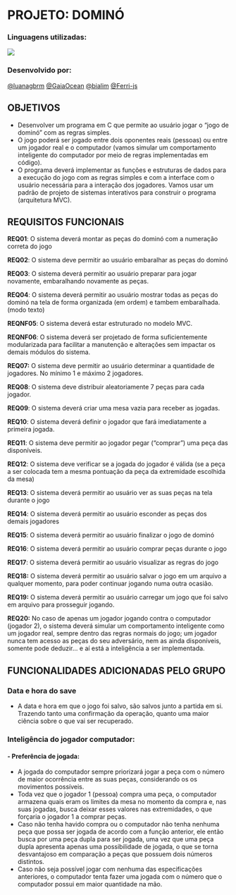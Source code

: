 # PROJETO: DOMINÓ
### Linguagens utilizadas:
<img src = "https://img.shields.io/badge/C-248a3f?style=for-the-badge&logo=c&logoColor=white" />

### Desenvolvido por:
[@luanagbrm](https://github.com/luanagbrm) [@GaiaOcean](https://github.com/GaiaOcean) [@bialim](https://github.com/bialim) [@Ferri-js](https://github.com/Ferri-js) 

## OBJETIVOS
- Desenvolver um programa em C que permite ao usuário jogar o “jogo de dominó” com as regras simples.
- O jogo poderá ser jogado entre dois oponentes reais (pessoas) ou entre um jogador real e o computador (vamos simular um comportamento inteligente do computador por meio de regras implementadas em código).
- O programa deverá implementar as funções e estruturas de dados para a execução do jogo com as regras simples e com a interface com o usuário necessária para a interação dos jogadores. Vamos usar um padrão de projeto de sistemas interativos para construir o programa (arquitetura MVC).

## REQUISITOS FUNCIONAIS
<b>REQ01</b>: O sistema deverá montar as peças do dominó com a numeração correta do jogo

<b>REQ02</b>: O sistema deve permitir ao usuário embaralhar as peças do dominó

<b>REQ03</b>: O sistema deverá permitir ao usuário preparar para jogar novamente, embaralhando novamente as peças.

<b>REQ04</b>: O sistema deverá permitir ao usuário mostrar todas as peças do dominó na tela
de forma organizada (em ordem) e tambem embaralhada. (modo texto)

<b>REQNF05</b>: O sistema deverá estar estruturado no modelo MVC.

<b>REQNF06</b>: O sistema deverá ser projetado de forma suficientemente modularizada para facilitar a manutenção e alterações sem impactar os demais módulos do sistema.

<b>REQ07:</b> O sistema deve permitir ao usuário determinar a quantidade de jogadores. No
mínimo 1 e máximo 2 jogadores.

<b>REQ08</b>: O sistema deve distribuir aleatoriamente 7 peças para cada jogador.

<b>REQ09</b>: O sistema deverá criar uma mesa vazia para receber as jogadas.

<b>REQ10</b>: O sistema deverá definir o jogador que fará imediatamente a primeira jogada.

<b>REQ11</b>: O sistema deve permitir ao jogador pegar (“comprar”) uma peça das disponíveis.

<b>REQ12</b>: O sistema deve verificar se a jogada do jogador é válida (se a peça a ser colocada tem a mesma pontuação da peça da extremidade escolhida da mesa)

<b>REQ13</b>: O sistema deverá permitir ao usuário ver as suas peças na tela durante o jogo

<b>REQ14</b>: O sistema deverá permitir ao usuário esconder as peças dos demais jogadores

<b>REQ15</b>: O sistema deverá permitir ao usuário finalizar o jogo de dominó

<b>REQ16</b>: O sistema deverá permitir ao usuário comprar peças durante o jogo

<b>REQ17</b>: O sistema deverá permitir ao usuário visualizar as regras do jogo

<b>REQ18:</b> O sistema deverá permitir ao usuário salvar o jogo em um arquivo a qualquer
momento, para poder continuar jogando numa outra ocasião.

<b>REQ19:</b> O sistema deverá permitir ao usuário carregar um jogo que foi salvo em arquivo
para prosseguir jogando.

<b>REQ20:</b>  No caso de apenas um jogador jogando contra o computador (jogador 2), o sistema deverá simular um comportamento inteligente como um jogador real, sempre dentro das regras normais do jogo; um jogador nunca tem acesso as peças do seu adversário, nem as ainda disponíveis, somente pode deduzir... e aí está a inteligência a ser implementada.

## FUNCIONALIDADES ADICIONADAS PELO GRUPO
### Data e hora do save
- A data e hora em que o jogo foi salvo, são salvos junto a partida em si. Trazendo tanto uma confirmação da operação, quanto uma maior ciência sobre o que vai ser recuperado.
### Inteligência do jogador computador:
#### - Preferência de jogada:
- A jogada do computador sempre priorizará jogar a peça com o número de maior ocorrência entre as suas peças, considerando os os movimentos possíveis.
- Toda vez que o jogador 1 (pessoa) compra uma peça, o computador armazena quais eram os limites da mesa no momento da compra e, nas suas jogadas, busca deixar esses valores nas extremidades, o que forçaria o jogador 1 a comprar peças.
- Caso não tenha havido compra ou o computador não tenha nenhuma peça que possa ser jogada de acordo com a função anterior, ele então busca por uma peça dupla para ser jogada, uma vez que uma peça dupla apresenta apenas uma possibilidade de jogada, o que se torna desvantajoso em comparação a peças que possuem dois números distintos.
- Caso não seja possível jogar com nenhuma das especificações anteriores, o computador tenta fazer uma jogada com o número que o computador possui em maior quantidade na mão.


